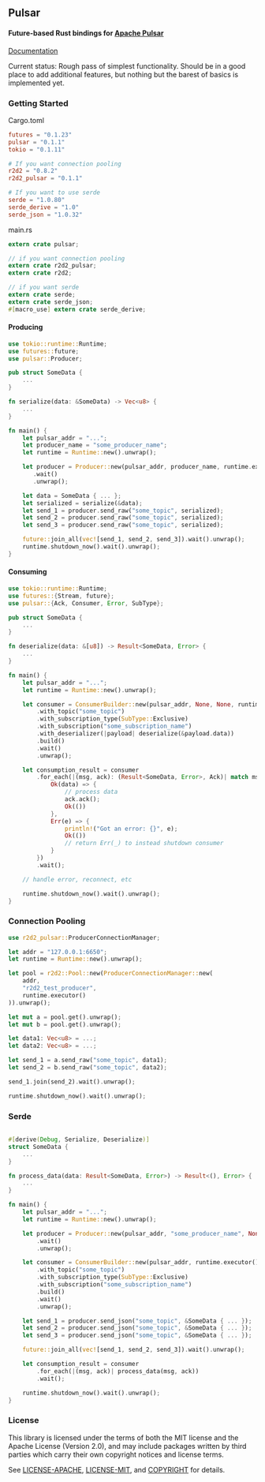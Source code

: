 ## Pulsar
#### Future-based Rust bindings for [Apache Pulsar](https://pulsar.apache.org/)

[Documentation](https://docs.rs/pulsar)

Current status: Rough pass of simplest functionality. Should be in a good place to add additional features, but nothing but the barest of basics is implemented yet.
### Getting Started
Cargo.toml
```toml
futures = "0.1.23"
pulsar = "0.1.1"
tokio = "0.1.11"

# If you want connection pooling
r2d2 = "0.8.2"
r2d2_pulsar = "0.1.1"

# If you want to use serde
serde = "1.0.80"
serde_derive = "1.0"
serde_json = "1.0.32"
```
main.rs
```rust
extern crate pulsar;

// if you want connection pooling
extern crate r2d2_pulsar;
extern crate r2d2;

// if you want serde
extern crate serde;
extern crate serde_json;
#[macro_use] extern crate serde_derive;
```
#### Producing
```rust
use tokio::runtime::Runtime;
use futures::future;
use pulsar::Producer;

pub struct SomeData {
    ...
}

fn serialize(data: &SomeData) -> Vec<u8> {
    ...
}

fn main() {
    let pulsar_addr = "...";
    let producer_name = "some_producer_name";
    let runtime = Runtime::new().unwrap();

    let producer = Producer::new(pulsar_addr, producer_name, runtime.executor())
       .wait()
       .unwrap();

    let data = SomeData { ... };
    let serialized = serialize(&data);
    let send_1 = producer.send_raw("some_topic", serialized);
    let send_2 = producer.send_raw("some_topic", serialized);
    let send_3 = producer.send_raw("some_topic", serialized);

    future::join_all(vec![send_1, send_2, send_3]).wait().unwrap();
    runtime.shutdown_now().wait().unwrap();
}

```
#### Consuming
```rust
use tokio::runtime::Runtime;
use futures::{Stream, future};
use pulsar::{Ack, Consumer, Error, SubType};

pub struct SomeData {
    ...
}

fn deserialize(data: &[u8]) -> Result<SomeData, Error> {
    ...
}

fn main() {
    let pulsar_addr = "...";
    let runtime = Runtime::new().unwrap();

    let consumer = ConsumerBuilder::new(pulsar_addr, None, None, runtime.executor())
        .with_topic("some_topic")
        .with_subscription_type(SubType::Exclusive)
        .with_subscription("some_subscription_name")
        .with_deserializer(|payload| deserialize(&payload.data))
        .build()
        .wait()
        .unwrap();

    let consumption_result = consumer
        .for_each(|(msg, ack): (Result<SomeData, Error>, Ack)| match msg {
            Ok(data) => {
                // process data
                ack.ack();
                Ok(())
            },
            Err(e) => {
                println!("Got an error: {}", e);
                Ok(())
                // return Err(_) to instead shutdown consumer
            }
        })
        .wait();

    // handle error, reconnect, etc

    runtime.shutdown_now().wait().unwrap();
}
```
### Connection Pooling
```rust
use r2d2_pulsar::ProducerConnectionManager;

let addr = "127.0.0.1:6650";
let runtime = Runtime::new().unwrap();

let pool = r2d2::Pool::new(ProducerConnectionManager::new(
    addr,
    "r2d2_test_producer",
    runtime.executor()
)).unwrap();

let mut a = pool.get().unwrap();
let mut b = pool.get().unwrap();

let data1: Vec<u8> = ...;
let data2: Vec<u8> = ...;

let send_1 = a.send_raw("some_topic", data1);
let send_2 = b.send_raw("some_topic", data2);

send_1.join(send_2).wait().unwrap();

runtime.shutdown_now().wait().unwrap();
```
### Serde
```rust

#[derive(Debug, Serialize, Deserialize)]
struct SomeData {
    ...
}

fn process_data(data: Result<SomeData, Error>) -> Result<(), Error> {
    ...
}

fn main() {
    let pulsar_addr = "...";
    let runtime = Runtime::new().unwrap();

    let producer = Producer::new(pulsar_addr, "some_producer_name", None, None, runtime.executor())
        .wait()
        .unwrap();

    let consumer = ConsumerBuilder::new(pulsar_addr, runtime.executor())
        .with_topic("some_topic")
        .with_subscription_type(SubType::Exclusive)
        .with_subscription("some_subscription_name")
        .build()
        .wait()
        .unwrap();

    let send_1 = producer.send_json("some_topic", &SomeData { ... });
    let send_2 = producer.send_json("some_topic", &SomeData { ... });
    let send_3 = producer.send_json("some_topic", &SomeData { ... });

    future::join_all(vec![send_1, send_2, send_3]).wait().unwrap();

    let consumption_result = consumer
        .for_each(|(msg, ack)| process_data(msg, ack))
        .wait();

    runtime.shutdown_now().wait().unwrap();
}

```

### License
This library is licensed under the terms of both the MIT license and the Apache License (Version 2.0), and may include packages written by third parties which carry their own copyright notices and license terms.

See [LICENSE-APACHE](LICENSE-APACHE), [LICENSE-MIT](LICENSE-MIT), and
[COPYRIGHT](COPYRIGHT) for details.
